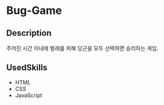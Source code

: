 # Bug-Game
## Description
주어진 시간 이내에 벌래를 피해 당근을 모두 선택하면 승리하는 게임.

## UsedSkills
+ HTML
+ CSS
+ JavaScript
